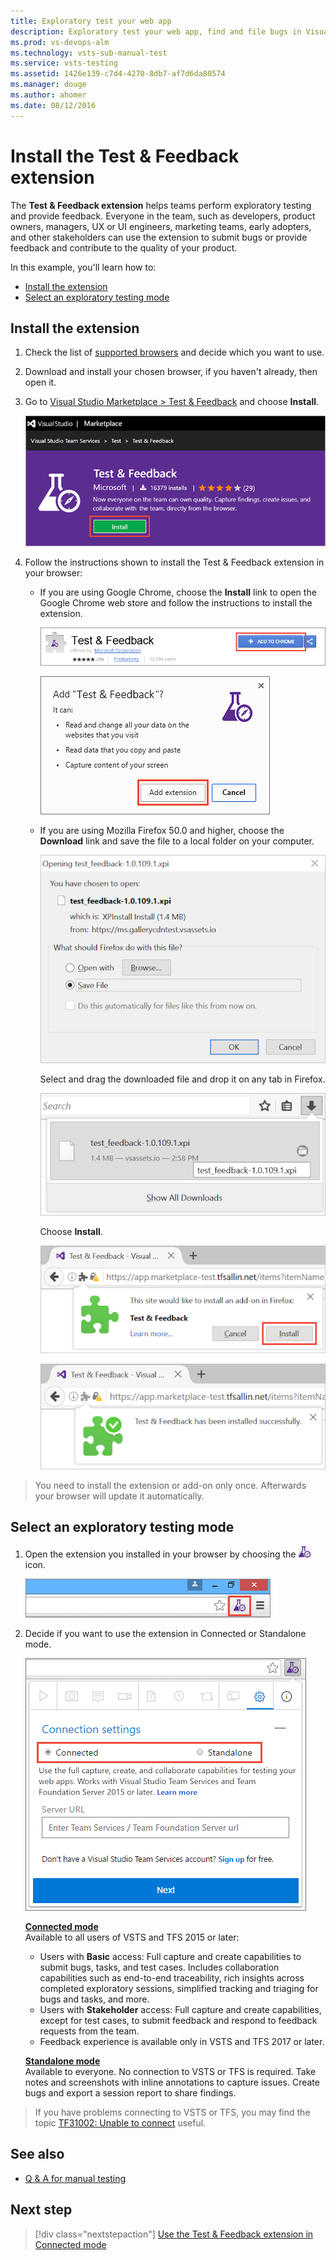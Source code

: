 ```yaml
---
title: Exploratory test your web app
description: Exploratory test your web app, find and file bugs in Visual Studio Team Services (VSTS) from your browser with the Test &amp; Feedback extension - for any platform, no test cases or test steps
ms.prod: vs-devops-alm
ms.technology: vsts-sub-manual-test
ms.service: vsts-testing
ms.assetid: 1426e139-c7d4-4270-8db7-af7d6da80574
ms.manager: douge
ms.author: ahomer
ms.date: 08/12/2016
---
```


# Install the Test &amp; Feedback extension

The **Test &amp; Feedback extension** helps teams perform exploratory testing and provide feedback. 
Everyone in the team, such as developers, product owners, managers, UX or UI engineers, 
marketing teams, early adopters, and other stakeholders can use the 
extension to submit bugs or provide feedback and contribute to the 
quality of your product. 

In this example, you'll learn how to:

* [Install the extension](#installext)
* [Select an exploratory testing mode](#selectmode)

<a name="installext"></a>
## Install the extension

1. Check the list of [supported browsers](../reference-qa.md#browser-support) and decide which you want to use.

1. Download and install your chosen browser, if you haven't already, then open it.

1. Go to [Visual Studio Marketplace > Test &amp; Feedback](https://marketplace.visualstudio.com/items?itemName=ms.vss-exploratorytesting-web)
   and choose **Install**.

   ![Visual Studio Marketplace, Test &amp; Feedback extension, Install](_img/perform-exploratory-tests/getstarted-01.png)

1. Follow the instructions shown to install the Test &amp; Feedback extension in your browser:

   - If you are using Google Chrome, choose the **Install** link to open the 
     Google Chrome web store and follow the instructions to install the extension.

     ![Install extension on Chrome](_img/perform-exploratory-tests/getstarted-02.png)

     ![Install extension on Chrome](_img/perform-exploratory-tests/getstarted-03.png)

   - If you are using Mozilla Firefox 50.0 and higher, choose the **Download** link
     and save the file to a local folder on your computer. 

     ![Install extension on Firefox](_img/perform-exploratory-tests/getstarted-07.png)

     Select and drag the downloaded file and drop it on any tab in Firefox.

     ![Install extension on Firefox](_img/perform-exploratory-tests/getstarted-08.png)

     Choose **Install**.

     ![Install extension on Firefox](_img/perform-exploratory-tests/getstarted-09.png)

     ![Install extension on Firefox](_img/perform-exploratory-tests/getstarted-10.png)

>You need to install the extension or add-on only once. Afterwards your browser will
update it automatically.

<a name="selectmode"></a>
##  Select an exploratory testing mode

1. Open the extension you installed in your browser by choosing the
   ![Test and Feedback](../_img/_shared/exp-test-icon.png) icon.

   ![Open extension](_img/perform-exploratory-tests/open-extension.png)
 
1. Decide if you want to use the extension in Connected or Standalone mode.

   ![Choose connection mode](_img/perform-exploratory-tests/getstarted-06.png)

   **[Connected mode](../connected-mode-exploratory-testing.md)**  
   Available to all users of VSTS and TFS 2015 or later:

   - Users with **Basic** access: Full capture and create capabilities
     to submit bugs, tasks, and test cases. Includes collaboration
     capabilities such as end-to-end traceability, rich insights
     across completed exploratory sessions, simplified tracking
     and triaging for bugs and tasks, and more.
   - Users with **Stakeholder** access: Full capture and create capabilities,
     except for test cases, to submit feedback and respond to feedback
     requests from the team. 
   - Feedback experience is available only in VSTS and TFS 2017 or later.<p />
 
   **[Standalone mode](../standalone-mode-exploratory-testing.md)**  
   Available to everyone. No connection to VSTS or TFS is required. Take notes and screenshots with
   inline annotations to capture issues. Create bugs and export
   a session report to share findings.
 
>If you have problems connecting to VSTS or TFS, you may find
the topic [TF31002: Unable to connect](../../work/reference/error/tf31002-unable-connect-tfs.md) useful.

## See also

*  [Q &amp; A for manual testing](../reference-qa.md#tandfext)

## Next step

> [!div class="nextstepaction"]
> [Use the Test &amp; Feedback extension in Connected mode](../connected-mode-exploratory-testing.md)
